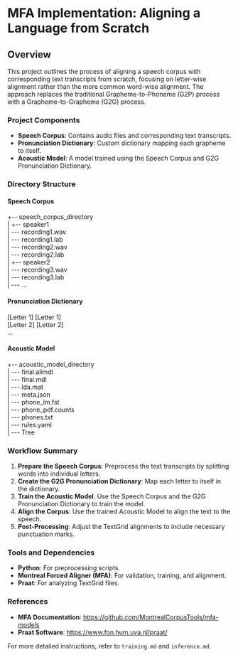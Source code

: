 # MFA Implementation: Aligning a Language from Scratch

## Overview
This project outlines the process of aligning a speech corpus with corresponding text transcripts from scratch, focusing on letter-wise alignment rather than the more common word-wise alignment. The approach replaces the traditional Grapheme-to-Phoneme (G2P) process with a Grapheme-to-Grapheme (G2G) process.

### Project Components
- **Speech Corpus**: Contains audio files and corresponding text transcripts.
- **Pronunciation Dictionary**: Custom dictionary mapping each grapheme to itself.
- **Acoustic Model**: A model trained using the Speech Corpus and G2G Pronunciation Dictionary.

### Directory Structure

#### Speech Corpus
+-- speech_corpus_directory <br/>
| +-- speaker1 <br/>
| --- recording1.wav <br/>
| --- recording1.lab <br/>
| --- recording2.wav <br/>
| --- recording2.lab <br/>
| +-- speaker2 <br/>
| --- recording3.wav <br/>
| --- recording3.lab <br/>
| --- ...


#### Pronunciation Dictionary
[Letter 1]  [Letter 1] <br/>
[Letter 2]  [Letter 2] <br/>
...


#### Acoustic Model
+-- acoustic_model_directory <br/>
| --- final.alimdl <br/>
| --- final.mdl <br/>
| --- lda.mat <br/>
| --- meta.json <br/>
| --- phone_lm.fst <br/>
| --- phone_pdf.counts <br/>
| --- phones.txt <br/>
| --- rules.yaml <br/>
| --- Tree


### Workflow Summary
1. **Prepare the Speech Corpus**: Preprocess the text transcripts by splitting words into individual letters.
2. **Create the G2G Pronunciation Dictionary**: Map each letter to itself in the dictionary.
3. **Train the Acoustic Model**: Use the Speech Corpus and the G2G Pronunciation Dictionary to train the model.
4. **Align the Corpus**: Use the trained Acoustic Model to align the text to the speech.
5. **Post-Processing**: Adjust the TextGrid alignments to include necessary punctuation marks.

### Tools and Dependencies
- **Python**: For preprocessing scripts.
- **Montreal Forced Aligner (MFA)**: For validation, training, and alignment.
- **Praat**: For analyzing TextGrid files.

### References
- **MFA Documentation**: https://github.com/MontrealCorpusTools/mfa-models
- **Praat Software**: https://www.fon.hum.uva.nl/praat/

For more detailed instructions, refer to `training.md` and `inference.md`.
